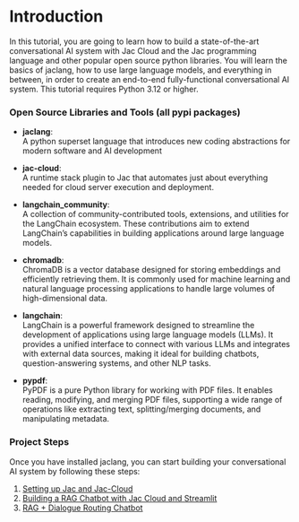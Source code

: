 # Introduction
In this tutorial, you are going to learn how to build a state-of-the-art conversational AI system with Jac Cloud and the Jac programming language and other popular open source python libraries. You will learn the basics of jaclang, how to use large language models, and everything in between, in order to create an end-to-end fully-functional conversational AI system. This tutorial requires Python 3.12 or higher. 

### Open Source Libraries and Tools (all pypi packages)
- **jaclang**:  
  A python superset language that introduces new coding abstractions for modern software and AI development

- **jac-cloud**:  
  A runtime stack plugin to Jac that automates just about everything needed for cloud server execution and deployment.

- **langchain_community**:  
  A collection of community-contributed tools, extensions, and utilities for the LangChain ecosystem. These contributions aim to extend LangChain’s capabilities in building applications around large language models.

- **chromadb**:  
  ChromaDB is a vector database designed for storing embeddings and efficiently retrieving them. It is commonly used for machine learning and natural language processing applications to handle large volumes of high-dimensional data.

- **langchain**:  
  LangChain is a powerful framework designed to streamline the development of applications using large language models (LLMs). It provides a unified interface to connect with various LLMs and integrates with external data sources, making it ideal for building chatbots, question-answering systems, and other NLP tasks.

- **pypdf**:  
  PyPDF is a pure Python library for working with PDF files. It enables reading, modifying, and merging PDF files, supporting a wide range of operations like extracting text, splitting/merging documents, and manipulating metadata.


### Project Steps
Once you have installed jaclang, you can start building your conversational AI system by following these steps:

1.  [Setting up Jac and Jac-Cloud](1_setting-up-jac-cloud.md)
2.  [Building a RAG Chatbot with Jac Cloud and Streamlit](2_building-a-rag-chatbot.md)
3.  [RAG + Dialogue Routing Chatbot](3_rag-dialogue-routing-chatbot.md)
